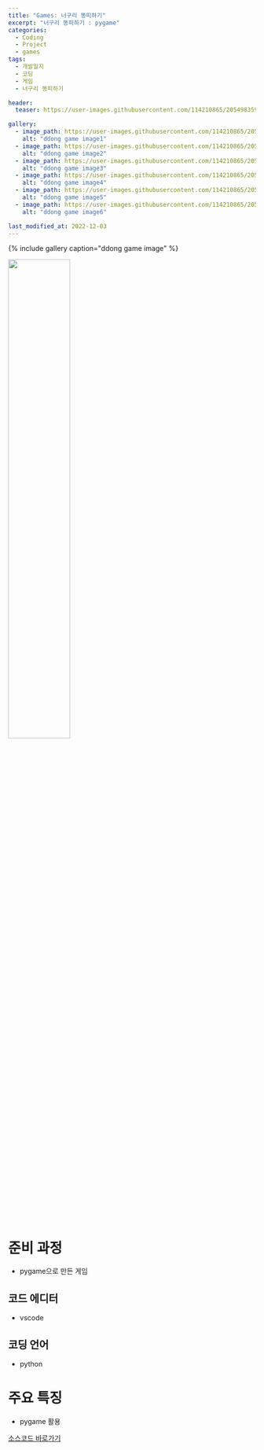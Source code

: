 ```yaml
---
title: "Games: 너구리 똥피하기"
excerpt: "너구리 똥피하기 : pygame"
categories:
  - Coding
  - Project
  - games
tags:
  - 개발일지
  - 코딩
  - 게임
  - 너구리 똥피하기

header:
  teaser: https://user-images.githubusercontent.com/114210865/205498359-5cd06c7a-b318-467c-9983-04d44cabda60.png

gallery:
  - image_path: https://user-images.githubusercontent.com/114210865/205498359-5cd06c7a-b318-467c-9983-04d44cabda60.png
    alt: "ddong game image1"
  - image_path: https://user-images.githubusercontent.com/114210865/205498360-d32b1a9d-6871-4dbd-b32b-d8f7eebbbd37.png
    alt: "ddong game image2"
  - image_path: https://user-images.githubusercontent.com/114210865/205498361-154f8f6c-d5c6-4316-bf7b-8e8595c745d0.png
    alt: "ddong game image3"
  - image_path: https://user-images.githubusercontent.com/114210865/205498362-392395a9-9268-46e8-975c-fef83497b03c.png
    alt: "ddong game image4"
  - image_path: https://user-images.githubusercontent.com/114210865/205498363-fa03d883-7dfb-466e-bc27-a45ef51bef19.png
    alt: "ddong game image5"
  - image_path: https://user-images.githubusercontent.com/114210865/205498365-10f26206-c9aa-4f08-aff3-c39f1675c4d8.png
    alt: "ddong game image6"

last_modified_at: 2022-12-03
---
```



{% include gallery caption="ddong game image" %}


<img width="50%" src="https://user-images.githubusercontent.com/114210865/205498376-bdd47213-071e-4669-9d06-3794a7a477c6.gif"/>


# 준비 과정
- pygame으로 만든 게임

## 코드 에디터
- vscode

## 코딩 언어
- python

# 주요 특징
- pygame 활용



[소스코드 바로가기](https://github.com/leeyeonjun85/games/blob/main/modules/ddong.py)




